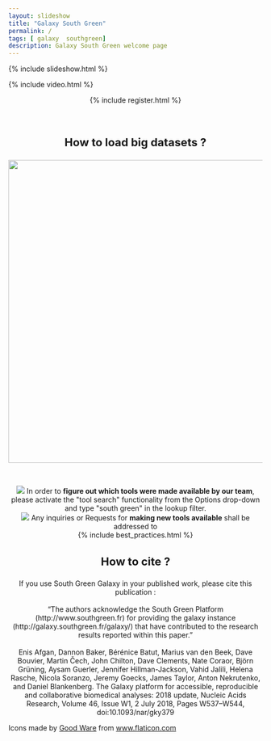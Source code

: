 ```yaml
---
layout: slideshow
title: "Galaxy South Green"
permalink: /
tags: [ galaxy  southgreen]
description: Galaxy South Green welcome page
---
```


{% include slideshow.html %}

{% include video.html %}

<div style='text-align:center;'>
    <div class='container' id='blackColorBlock'>
        {% include register.html %}
    </div>
    <p><br/></p>
    <div class='container' id='blackColorBlock'>
        <h3 style='font-size:22px;'>How to load big datasets ? </h3>
        <a target="_blank" href="http://galaxy.southgreen.fr/galaxy/u/dereeper/p/howtoload"><img src="{{ site.url }}/images/procedure_load_FTP.png" width="600"></a>
    </div>
    <p><br/></p>
    <div class="container">
        <div id='orangeColorBlock'>
            <img src="{{ site.url }}/images/bulb.png">&nbsp;In order to <b>figure out which tools were made available by our team</b>, please activate the "tool search" functionality from the Options drop-down and type "south green" in the lookup filter.
        </div>
        <div id='greenColorBlock'>
            <img src="{{ site.url }}/images/mail.gif">&nbsp;Any inquiries or Requests for <b>making new tools available</b> shall be addressed to
            <script language='javascript'>
                DOT = '.';
                AT = '@';
                DASH = '-';
                emailE = ('galaxy' + DASH + 'dev' + DASH + 'southgreen' + AT + 'cirad' + DOT + 'fr')
                document.write('<A HREF="mailto:' + emailE + '">' + emailE + '</a>');
            </script>
        </div>
    </div>
    <div class='container' id='blackColorBlock'>
        {% include best_practices.html %}
        <br/>
        <h3 style='font-size:22px;'>How to cite ? </h3>
        <p style='text-align=justify'>If you use South Green Galaxy in your published work, please cite this publication :<br/><br/>
“The authors acknowledge the South Green Platform (http://www.southgreen.fr) for providing the galaxy instance (http://galaxy.southgreen.fr/galaxy/) that have contributed to the research results reported within this paper.”
<br/><br/>
Enis Afgan, Dannon Baker, Bérénice Batut, Marius van den Beek, Dave Bouvier, Martin Čech, John Chilton, Dave Clements, Nate Coraor, Björn Grüning, Aysam Guerler, Jennifer Hillman-Jackson, Vahid Jalili, Helena Rasche, Nicola Soranzo, Jeremy Goecks, James Taylor, Anton Nekrutenko, and Daniel Blankenberg. The Galaxy platform for accessible, reproducible and collaborative biomedical analyses: 2018 update, Nucleic Acids Research, Volume 46, Issue W1, 2 July 2018, Pages W537–W544, doi:10.1093/nar/gky379
</p>
    </div>
</div>
<div>Icons made by <a href="https://www.flaticon.com/authors/good-ware" title="Good Ware">Good Ware</a> from <a href="https://www.flaticon.com/"     title="Flaticon">www.flaticon.com</a></div>

